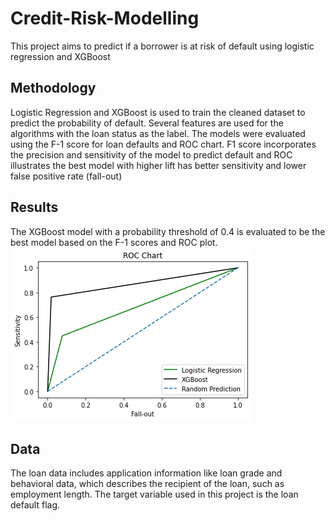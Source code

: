 # Credit-Risk-Modelling
This project aims to predict if a borrower is at risk of default using logistic regression and XGBoost 

## Methodology
Logistic Regression and XGBoost is used to train the cleaned dataset to predict the probability of default. Several features are used for the algorithms with the loan status as the label. The models were evaluated using the F-1 score for loan defaults and ROC chart. 
F1 score incorporates the precision and sensitivity of the model to predict default and ROC illustrates the best model with higher lift has better sensitivity and lower false positive rate (fall-out)

## Results 
The XGBoost model with a probability threshold of 0.4 is evaluated to be the best model based on the F-1 scores and ROC plot.
![ROC](./outputs/ROCchart.png)

## Data
The loan data includes application information like loan grade and behavioral data, which describes the recipient of the loan, such as employment length. The target variable used in this project is the loan default flag. 